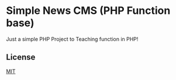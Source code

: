 # Simple News CMS (PHP Function base)

Just a simple PHP Project to Teaching function in PHP!



## License
[MIT](https://choosealicense.com/licenses/mit/)